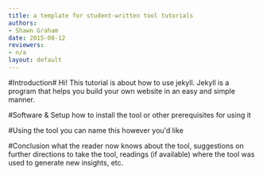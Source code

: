 ```yaml
---
title: a template for student-written tool tutorials
authors:
- Shawn Graham
date: 2015-08-12
reviewers:
- n/a
layout: default
---
```


#Introduction#
Hi! This tutorial is about how to use jekyll.
Jekyll is a program that helps you build your own website in an easy and simple manner.

#Software & Setup
how to install the tool or other prerequisites for using it

#Using the tool
you can name this however you'd like

#Conclusion
what the reader now knows about the tool, suggestions on further directions to take the tool, readings (if available) where the tool was used to generate new insights, etc.

